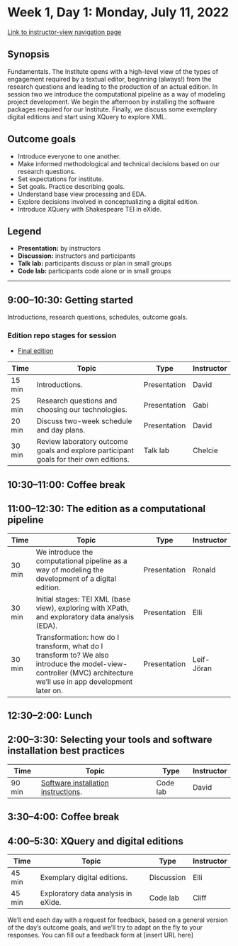 # Week 1, Day 1: Monday, July 11, 2022
[Link to instructor-view navigation page](../daily_instructor_view.md)

## Synopsis

Fundamentals. The Institute opens with a high-level view of the types of engagement
                required by a textual editor, beginning (always!) from the research questions and
                leading to the production of an actual edition. In session two we introduce the
                computational pipeline as a way of modeling project development. We begin the
                afternoon by installing the software packages required for our Institute. Finally,
                we discuss some exemplary digital editions and start using XQuery to explore
                XML.

## Outcome goals
* Introduce everyone to one another.
* Make informed methodological and technical decisions based on our research questions.
* Set expectations for institute.
* Set goals. Practice describing goals.
* Understand base view processing and EDA.
* Explore decisions involved in conceptualizing a digital edition.
* Introduce XQuery with Shakespeare TEI in eXide.

## Legend

* **Presentation:** by instructors
* **Discussion:** instructors and participants
* **Talk lab:** participants discuss or plan in small groups
* **Code lab:** participants code alone or in small groups

* * *
## 9:00–10:30: Getting started

Introductions, research questions, schedules, outcome goals. 

### Edition repo stages for session

* [Final edition](https://github.com/Pittsburgh-NEH-Institute/pr-app)

Time | Topic | Type | Instructor
---- | ---- | ---- | ---- 
15 min | Introductions. | Presentation|David
25 min | Research questions and choosing our technologies. | Presentation|Gabi
20 min | Discuss two-week schedule and day plans. | Presentation|David
30 min | Review laboratory outcome goals and explore participant goals for their own editions. | Talk lab|Chelcie

## 10:30–11:00: Coffee break

## 11:00–12:30: The edition as a computational pipeline

Time | Topic | Type | Instructor
---- | ---- | ---- | ---- 
30 min | We introduce the computational pipeline as a way of modeling the development of a digital edition. | Presentation|Ronald
30 min | Initial stages: TEI XML (base view), exploring with XPath, and exploratory data analysis (EDA). | Presentation|Elli
30 min | Transformation: how do I transform, what do I transform to? We also introduce the model-view-controller (MVC) architecture we’ll use in app development later on. | Presentation|Leif-Jöran

## 12:30–2:00: Lunch

## 2:00–3:30: Selecting your tools and software installation best practices

Time | Topic | Type | Instructor
---- | ---- | ---- | ---- 
90 min | [Software installation instructions](installs.md). | Code lab|David

## 3:30–4:00: Coffee break

## 4:00–5:30: XQuery and digital editions

Time | Topic | Type | Instructor
---- | ---- | ---- | ---- 
45 min | Exemplary digital editions. | Discussion|Elli
45 min | Exploratory data analysis in eXide. | Code lab|Cliff

We’ll end each day with a request for feedback, based on a general version of the day’s outcome goals, and we’ll try to adapt on the fly to your responses. You can fill out a feedback form at [insert URL here]